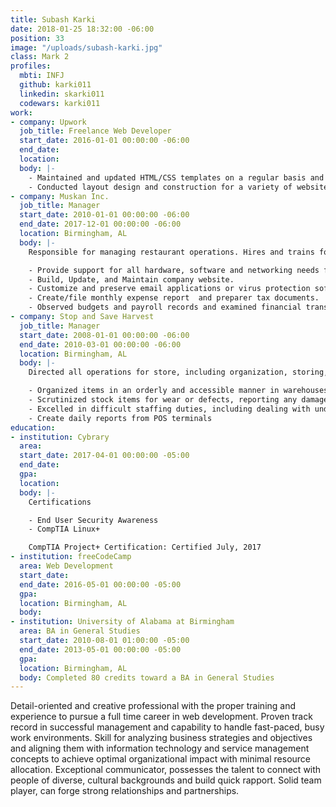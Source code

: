 ```yaml
---
title: Subash Karki
date: 2018-01-25 18:32:00 -06:00
position: 33
image: "/uploads/subash-karki.jpg"
class: Mark 2
profiles:
  mbti: INFJ
  github: karki011
  linkedin: skarki011
  codewars: karki011
work:
- company: Upwork
  job_title: Freelance Web Developer
  start_date: 2016-01-01 00:00:00 -06:00
  end_date: 
  location: 
  body: |-
    - Maintained and updated HTML/CSS templates on a regular basis and as required.
    - Conducted layout design and construction for a variety of websites as assigned.
- company: Muskan Inc.
  job_title: Manager
  start_date: 2010-01-01 00:00:00 -06:00
  end_date: 2017-12-01 00:00:00 -06:00
  location: Birmingham, AL
  body: |-
    Responsible for managing restaurant operations. Hires and trains food service staff, creates menus, business website and orders food and restaurant supplies.

    - Provide support for all hardware, software and networking needs for company.
    - Build, Update, and Maintain company website.
    - Customize and preserve email applications or virus protection software.
    - Create/file monthly expense report  and preparer tax documents.
    - Observed budgets and payroll records and examined financial transactions to guarantee authentic expenditures.
- company: Stop and Save Harvest
  job_title: Manager
  start_date: 2008-01-01 00:00:00 -06:00
  end_date: 2010-03-01 00:00:00 -06:00
  location: Birmingham, AL
  body: |-
    Directed all operations for store, including organization, storing, stocking, staffing, staff supervision, budgeting, P&L statements, and maintenance of financial records.

    - Organized items in an orderly and accessible manner in warehouses, tool rooms, supply rooms, or other areas. Determined proper storage methods, identification, and stock location based on turnover, environmental factors, and physical capabilities of facilities.
    - Scrutinized stock items for wear or defects, reporting any damage to supervisors.
    - Excelled in difficult staffing duties, including dealing with understaffing, refereeing disputes, firing employees, and administering disciplinary procedures.
    - Create daily reports from POS terminals
education:
- institution: Cybrary
  area: 
  start_date: 2017-04-01 00:00:00 -05:00
  end_date: 
  gpa: 
  location: 
  body: |-
    Certifications

    - End User Security Awareness
    - CompTIA Linux+

    CompTIA Project+ Certification: Certified July, 2017
- institution: freeCodeCamp
  area: Web Development
  start_date: 
  end_date: 2016-05-01 00:00:00 -05:00
  gpa: 
  location: Birmingham, AL
  body: 
- institution: University of Alabama at Birmingham
  area: BA in General Studies
  start_date: 2010-08-01 01:00:00 -05:00
  end_date: 2013-05-01 00:00:00 -05:00
  gpa: 
  location: Birmingham, AL
  body: Completed 80 credits toward a BA in General Studies
---
```


Detail-oriented and creative professional with the proper training and experience to pursue a full time career in web development.  Proven track record in successful management and capability to handle fast-paced, busy work environments. Skill for analyzing business strategies and objectives and aligning them with information technology and service management concepts to achieve optimal organizational impact with minimal resource allocation. Exceptional communicator, possesses the talent to connect with people of diverse, cultural backgrounds and build quick rapport. Solid team player, can forge strong relationships and partnerships.